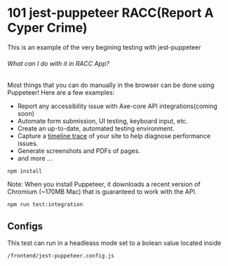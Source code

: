 # 101 jest-puppeteer RACC(Report A Cyper Crime)

This is an example of the very begining testing with jest-puppeteer

<!-- [START usecases] -->

###### What can I do with it in RACC App?

Most things that you can do manually in the browser can be done using Puppeteer! Here are a few examples:

- Report any accessibility issue with Axe-core API integrations(coming soon)
- Automate form submission, UI testing, keyboard input, etc.
- Create an up-to-date, automated testing environment.
- Capture a [timeline trace](https://developers.google.com/web/tools/chrome-devtools/evaluate-performance/reference) of your site to help diagnose performance issues.
- Generate screenshots and PDFs of pages.
- and more ...
  <!-- [END usecases] -->

```
npm install
```

Note: When you install Puppeteer, it downloads a recent version of Chromium (~170MB Mac) that is guaranteed to work with the API.

```
npm run test:integration
```

## Configs

This test can run in a headleass mode set to a bolean value located inside

```
/frontend/jest-puppeteer.config.js
```

